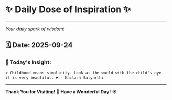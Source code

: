 # ✨ Daily Dose of Inspiration ✨

--- 

_Your daily spark of wisdom!_

## 🗓️ Date: **2025-09-24**

### 💬 Today's Insight:
```
> Childhood means simplicity. Look at the world with the child's eye - it is very beautiful. ❤️ - Kailash Satyarthi
```

--- 

**Thank You for Visiting!** 🙏
**Have a Wonderful Day!** ☀️

